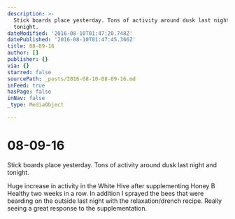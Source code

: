 ```yaml
---
description: >-
  Stick boards place yesterday. Tons of activity around dusk last night and
  tonight.
dateModified: '2016-08-10T01:47:20.748Z'
datePublished: '2016-08-10T01:47:45.366Z'
title: 08-09-16
author: []
publisher: {}
via: {}
starred: false
sourcePath: _posts/2016-08-10-08-09-16.md
inFeed: true
hasPage: false
inNav: false
_type: MediaObject

---
```

# 08-09-16

Stick boards place yesterday. Tons of activity around dusk last night and tonight.

Huge increase in activity in the White Hive after supplementing Honey B Healthy two weeks in a row. In addition I sprayed the bees that were bearding on the outside last night with the relaxation/drench recipe. Really seeing a great response to the supplementation.